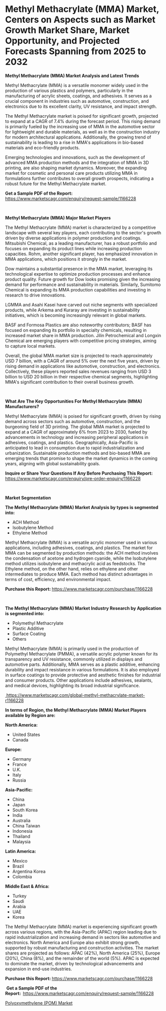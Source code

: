 <p><h1>Methyl Methacrylate (MMA) Market, Centers on Aspects such as Market Growth Market Share, Market Opportunity, and Projected Forecasts Spanning from 2025 to 2032</h1></p><p><strong>Methyl Methacrylate (MMA) Market Analysis and Latest Trends</strong></p>
<p><p>Methyl Methacrylate (MMA) is a versatile monomer widely used in the production of various plastics and polymers, particularly in the manufacturing of acrylic sheets, coatings, and adhesives. It serves as a crucial component in industries such as automotive, construction, and electronics due to its excellent clarity, UV resistance, and impact strength.</p><p>The Methyl Methacrylate market is poised for significant growth, projected to expand at a CAGR of 7.4% during the forecast period. This rising demand is primarily fueled by the increasing use of MMA in the automotive sector for lightweight and durable materials, as well as in the construction industry for modern architectural applications. Additionally, the growing trend of sustainability is leading to a rise in MMA's applications in bio-based materials and eco-friendly products.</p><p>Emerging technologies and innovations, such as the development of advanced MMA production methods and the integration of MMA in 3D printing, are also shaping market dynamics. Moreover, the expanding market for cosmetic and personal care products utilizing MMA in formulations further contributes to overall growth prospects, indicating a robust future for the Methyl Methacrylate market.</p></p>
<p><strong>Get a Sample PDF of the Report:&nbsp;</strong> <a href="https://www.marketscagr.com/enquiry/request-sample/1166228?utm_campaign=1126&utm_medium=2&utm_source=Github&utm_content=ia&utm_term=03042025&utm_id=methyl-methacrylate-mma">https://www.marketscagr.com/enquiry/request-sample/1166228</a></p>
<p>&nbsp;</p>
<p><strong>Methyl Methacrylate (MMA) Major Market Players</strong></p>
<p><p>The Methyl Methacrylate (MMA) market is characterized by a competitive landscape with several key players, each contributing to the sector's growth driven by diverse applications in polymer production and coatings. Mitsubishi Chemical, as a leading manufacturer, has a robust portfolio and focuses on expanding its product lines while increasing production capacities. Rohm, another significant player, has emphasized innovation in MMA applications, which positions it strongly in the market.</p><p>Dow maintains a substantial presence in the MMA market, leveraging its technological expertise to optimize production processes and enhance product quality. Future growth for Dow looks promising given the increasing demand for performance and sustainability in materials. Similarly, Sumitomo Chemical is expanding its MMA production capabilities and investing in research to drive innovations.</p><p>LGMMA and Asahi Kasei have carved out niche segments with specialized products, while Arkema and Kuraray are investing in sustainability initiatives, which is becoming increasingly relevant in global markets.</p><p>BASF and Formosa Plastics are also noteworthy contributors; BASF has focused on expanding its portfolio in specialty chemicals, resulting in increased market share in MMA production. Jilin Petrochemical and Longxin Chemical are emerging players with competitive pricing strategies, aiming to capture local markets.</p><p>Overall, the global MMA market size is projected to reach approximately USD 7 billion, with a CAGR of around 5% over the next five years, driven by rising demand in applications like automotive, construction, and electronics. Collectively, these players reported sales revenues ranging from USD 3 billion to USD 20 billion in their respective chemical segments, highlighting MMA's significant contribution to their overall business growth.</p></p>
<p>&nbsp;</p>
<p><strong>What Are The Key Opportunities For Methyl Methacrylate (MMA) Manufacturers?</strong></p>
<p><p>Methyl Methacrylate (MMA) is poised for significant growth, driven by rising demand across sectors such as automotive, construction, and the burgeoning field of 3D printing. The global MMA market is projected to expand at a CAGR of approximately 6% from 2023 to 2030, fueled by advancements in technology and increasing peripheral applications in adhesives, coatings, and plastics. Geographically, Asia-Pacific is anticipated to lead in consumption due to rapid industrialization and urbanization. Sustainable production methods and bio-based MMA are emerging trends that promise to shape the market dynamics in the coming years, aligning with global sustainability goals.</p></p>
<p><strong>Inquire or Share Your Questions If Any Before Purchasing This Report:</strong> <a href="https://www.marketscagr.com/enquiry/pre-order-enquiry/1166228?utm_campaign=1126&utm_medium=2&utm_source=Github&utm_content=ia&utm_term=03042025&utm_id=methyl-methacrylate-mma">https://www.marketscagr.com/enquiry/pre-order-enquiry/1166228</a></p>
<p>&nbsp;</p>
<p><strong>Market Segmentation</strong></p>
<p><strong>The Methyl Methacrylate (MMA) Market Analysis by types is segmented into:</strong></p>
<p><ul><li>ACH Method</li><li>Isobutylene Method</li><li>Ethylene Method</li></ul></p>
<p><p>Methyl Methacrylate (MMA) is a versatile acrylic monomer used in various applications, including adhesives, coatings, and plastics. The market for MMA can be segmented by production methods: the ACH method involves the condensation of acetone and hydrogen cyanide, while the Isobutylene method utilizes isobutylene and methacrylic acid as feedstocks. The Ethylene method, on the other hand, relies on ethylene and other intermediates to produce MMA. Each method has distinct advantages in terms of cost, efficiency, and environmental impact.</p></p>
<p><strong>Purchase this Report:&nbsp;</strong><a href="https://www.marketscagr.com/purchase/1166228?utm_campaign=1126&utm_medium=2&utm_source=Github&utm_content=ia&utm_term=03042025&utm_id=methyl-methacrylate-mma">https://www.marketscagr.com/purchase/1166228</a></p>
<p>&nbsp;</p>
<p><strong>The Methyl Methacrylate (MMA) Market Industry Research by Application is segmented into:</strong></p>
<p><ul><li>Polymethyl Methacrylate</li><li>Plastic Additive</li><li>Surface Coating</li><li>Others</li></ul></p>
<p><p>Methyl Methacrylate (MMA) is primarily used in the production of Polymethyl Methacrylate (PMMA), a versatile acrylic polymer known for its transparency and UV resistance, commonly utilized in displays and automotive parts. Additionally, MMA serves as a plastic additive, enhancing durability and impact resistance in various formulations. It is also employed in surface coatings to provide protective and aesthetic finishes for industrial and consumer products. Other applications include adhesives, sealants, and medical devices, highlighting its broad industrial significance.</p></p>
<p><a href="https://www.marketscagr.com/global-methyl-methacrylate-market-r1166228?utm_campaign=1126&utm_medium=2&utm_source=Github&utm_content=ia&utm_term=03042025&utm_id=methyl-methacrylate-mma">&nbsp;https://www.marketscagr.com/global-methyl-methacrylate-market-r1166228</a></p>
<p><strong>In terms of Region, the Methyl Methacrylate (MMA) Market Players available by Region are:</strong></p>
<p>
    <p> <strong> North America: </strong>
        <ul>
            <li>United States</li>
            <li>Canada</li>
        </ul>
        </p> 
    <p> <strong> Europe: </strong>
        <ul>
            <li>Germany</li>
            <li>France</li>
            <li>U.K.</li>
            <li>Italy</li>
            <li>Russia</li>
        </ul>
        </p> 
    <p> <strong> Asia-Pacific: </strong>
        <ul>
            <li>China</li>
            <li>Japan</li>
            <li>South Korea</li>
            <li>India</li>
            <li>Australia</li>
            <li>China Taiwan</li>
            <li>Indonesia</li>
            <li>Thailand</li>
            <li>Malaysia</li>
        </ul>
        </p> 
    <p> <strong> Latin America: </strong>
        <ul>
            <li>Mexico</li>
            <li>Brazil</li>
            <li>Argentina Korea</li>
            <li>Colombia</li>
        </ul>
        </p> 
    <p> <strong> Middle East & Africa: </strong>
        <ul>
            <li>Turkey</li>
            <li>Saudi</li>
            <li>Arabia</li>
            <li>UAE</li>
            <li>Korea</li>
        </ul>
    </p>
    </p>
<p><p>The Methyl Methacrylate (MMA) market is experiencing significant growth across various regions, with the Asia-Pacific (APAC) region leading due to rapid industrialization and increasing demand in sectors like automotive and electronics. North America and Europe also exhibit strong growth, supported by robust manufacturing and construction activities. The market shares are projected as follows: APAC (42%), North America (25%), Europe (20%), China (8%), and the remainder of the world (5%). APAC is expected to dominate the market, driven by technological advancements and expansion in end-use industries.</p></p>
<p><strong>Purchase this Report: </strong><a href="https://www.marketscagr.com/purchase/1166228?utm_campaign=1126&utm_medium=2&utm_source=Github&utm_content=ia&utm_term=03042025&utm_id=methyl-methacrylate-mma">https://www.marketscagr.com/purchase/1166228</a></p>
<p>&nbsp;<strong>Get a Sample PDF of the Report:&nbsp;&nbsp;</strong><a href="https://www.marketscagr.com/enquiry/request-sample/1166228?utm_campaign=1126&utm_medium=2&utm_source=Github&utm_content=ia&utm_term=03042025&utm_id=methyl-methacrylate-mma">https://www.marketscagr.com/enquiry/request-sample/1166228</a></p>
<p><strong></strong></p>
<p><p><a href="https://github.com/julyju69/Market-Research-Report-List-6/blob/main/polyoxymethylene-pom-market.md?utm_campaign=1126&utm_medium=2&utm_source=Github&utm_content=ia&utm_term=03042025&utm_id=methyl-methacrylate-mma">Polyoxymethylene (POM) Market</a></p></p>
